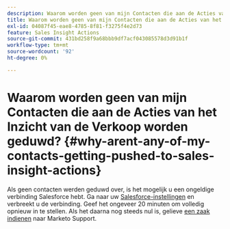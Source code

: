 ```yaml
---
description: Waarom worden geen van mijn Contacten die aan de Acties van het Inzicht van de Verkoop worden geduwd? - Marketo Docs - Productdocumentatie
title: Waarom worden geen van mijn Contacten die aan de Acties van het Inzicht van de Verkoop worden geduwd?
exl-id: 04087f45-eae8-4785-8f81-f3275f4e2d73
feature: Sales Insight Actions
source-git-commit: 431bd258f9a68bbb9df7acf043085578d3d91b1f
workflow-type: tm+mt
source-wordcount: '92'
ht-degree: 0%

---
```


# Waarom worden geen van mijn Contacten die aan de Acties van het Inzicht van de Verkoop worden geduwd? {#why-arent-any-of-my-contacts-getting-pushed-to-sales-insight-actions}

Als geen contacten werden geduwd over, is het mogelijk u een ongeldige verbinding Salesforce hebt. Ga naar uw [Salesforce-instellingen](https://toutapp.com/login) en verbreekt u de verbinding. Geef het ongeveer 20 minuten om volledig opnieuw in te stellen. Als het daarna nog steeds nul is, gelieve [een zaak indienen](https://nation.marketo.com/t5/Support/ct-p/Support#) naar Marketo Support.
